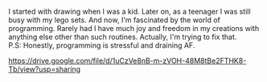 I started with drawing when I was a kid. Later on, as a teenager I was still busy with my lego sets. And now, I'm fascinated by the world of programming. Rarely had I have much joy and freedom in my creations with anything else other than such routines.
Actually, I'm trying to fix that.</br>
P.S: Honestly, programming is stressful and draining AF.

https://drive.google.com/file/d/1uCzVe8nB-m-zVOH-48M8tBe2FTHK8-Tb/view?usp=sharing
